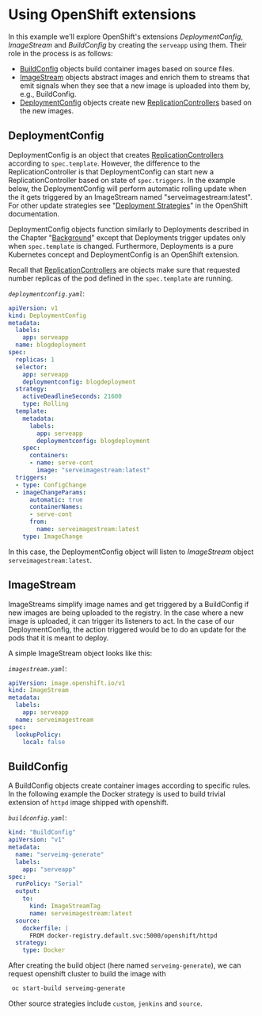 # Using OpenShift extensions

In this example we'll explore OpenShift's extensions *DeploymentConfig*,
*ImageStream* and *BuildConfig* by creating the `serveapp` using them. Their
role in the process is as follows:

* [BuildConfig](advanced_tutorial#buildconfig) objects build container images
  based on source files.
* [ImageStream](advanced_tutorial#imagestream) objects abstract images and
  enrich them to streams that emit signals when they see that a new image is
  uploaded into them by, e.g., BuildConfig.
* [DeploymentConfig](advanced_tutorial#deploymentconfig) objects create new
  [ReplicationControllers](elemental_tutorial#replicationcontroller) based on
  the new images.

## DeploymentConfig

DeploymentConfig is an object that creates
[ReplicationControllers](elemental_tutorial#replicationcontroller) according to
`spec.template`. However, the difference to the ReplicationController is that
DeploymentConfig can start new a ReplicationController based on state of
`spec.triggers`. In the example below, the DeploymentConfig will perform
automatic rolling update when the it gets triggered by an ImageStream named
"serveimagestream:latest". For other update strategies see "[Deployment
Strategies](https://docs.okd.io/3.10/dev_guide/deployments/deployment_strategies.html)"
in the OpenShift documentation.

DeploymentConfig objects function similarly to Deployments described in the
Chapter "[Background](/introduction/background)" except that Deployments
trigger updates only when `spec.template` is changed. Furthermore, Deployments
is a pure Kubernetes concept and DeploymentConfig is an OpenShift extension.

Recall that [ReplicationControllers](elemental_tutorial#replicationcontroller)
are objects make sure that requested number replicas of the pod defined in the
`spec.template` are running.

*`deploymentconfig.yaml`*:

```yaml
apiVersion: v1
kind: DeploymentConfig
metadata:
  labels:
    app: serveapp
  name: blogdeployment
spec:
  replicas: 1
  selector:
    app: serveapp
    deploymentconfig: blogdeployment
  strategy:
    activeDeadlineSeconds: 21600
    type: Rolling
  template:
    metadata:
      labels:
        app: serveapp
        deploymentconfig: blogdeployment
    spec:
      containers:
      - name: serve-cont
        image: "serveimagestream:latest"
  triggers:
  - type: ConfigChange
  - imageChangeParams:
      automatic: true
      containerNames:
      - serve-cont
      from:
        name: serveimagestream:latest
    type: ImageChange
```

In this case, the DeploymentConfig object will listen to *ImageStream* object
`serveimagestream:latest`.

## ImageStream

ImageStreams simplify image names and get triggered by a BuildConfig if new
images are being uploaded to the registry. In the case where a new image is
uploaded, it can trigger its listeners to act. In the case of our
DeploymentConfig, the action triggered would be to do an update for the pods
that it is meant to deploy.

A simple ImageStream object looks like this:

*`imagestream.yaml`*:

```yaml
apiVersion: image.openshift.io/v1
kind: ImageStream
metadata:
  labels:
    app: serveapp
  name: serveimagestream
spec:
  lookupPolicy:
    local: false
```

## BuildConfig

A BuildConfig objects create container images according to specific rules. In
the following example the Docker strategy is used to build trivial extension
of `httpd` image shipped with openshift.

*`buildconfig.yaml`*:

```yaml
kind: "BuildConfig"
apiVersion: "v1"
metadata:
  name: "serveimg-generate"
  labels:
    app: "serveapp"
spec:
  runPolicy: "Serial"
  output:
    to:
      kind: ImageStreamTag
      name: serveimagestream:latest
  source:
    dockerfile: |
      FROM docker-registry.default.svc:5000/openshift/httpd
  strategy:
    type: Docker
```

After creating the build object (here named `serveimg-generate`), we can
request openshift cluster to build the image with

```bash
 oc start-build serveimg-generate
```

Other source strategies include `custom`, `jenkins` and `source`.
